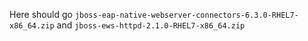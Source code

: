 Here should go `jboss-eap-native-webserver-connectors-6.3.0-RHEL7-x86_64.zip` and `jboss-ews-httpd-2.1.0-RHEL7-x86_64.zip`
